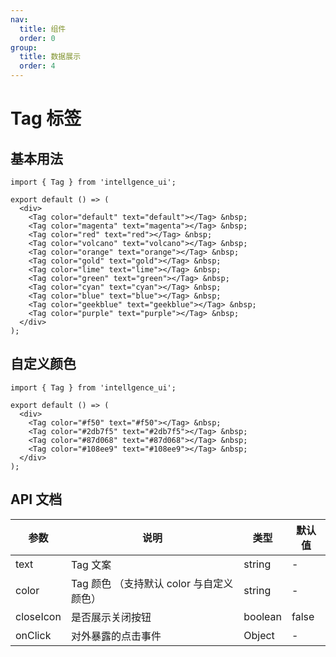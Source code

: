 ```yaml
---
nav:
  title: 组件
  order: 0
group:
  title: 数据展示
  order: 4
---
```


# Tag 标签

## 基本用法

```tsx
import { Tag } from 'intellgence_ui';

export default () => (
  <div>
    <Tag color="default" text="default"></Tag> &nbsp;
    <Tag color="magenta" text="magenta"></Tag> &nbsp;
    <Tag color="red" text="red"></Tag> &nbsp;
    <Tag color="volcano" text="volcano"></Tag> &nbsp;
    <Tag color="orange" text="orange"></Tag> &nbsp;
    <Tag color="gold" text="gold"></Tag> &nbsp;
    <Tag color="lime" text="lime"></Tag> &nbsp;
    <Tag color="green" text="green"></Tag> &nbsp;
    <Tag color="cyan" text="cyan"></Tag> &nbsp;
    <Tag color="blue" text="blue"></Tag> &nbsp;
    <Tag color="geekblue" text="geekblue"></Tag> &nbsp;
    <Tag color="purple" text="purple"></Tag> &nbsp;
  </div>
);
```

## 自定义颜色

```tsx
import { Tag } from 'intellgence_ui';

export default () => (
  <div>
    <Tag color="#f50" text="#f50"></Tag> &nbsp;
    <Tag color="#2db7f5" text="#2db7f5"></Tag> &nbsp;
    <Tag color="#87d068" text="#87d068"></Tag> &nbsp;
    <Tag color="#108ee9" text="#108ee9"></Tag> &nbsp;
  </div>
);
```

## API 文档

| 参数      | 说明                                     | 类型    | 默认值 |
| --------- | ---------------------------------------- | ------- | ------ |
| text      | Tag 文案                                 | string  | -      |
| color     | Tag 颜色 （支持默认 color 与自定义颜色） | string  | -      |
| closeIcon | 是否展示关闭按钮                         | boolean | false  |
| onClick   | 对外暴露的点击事件                       | Object  | -      |
